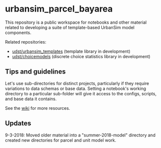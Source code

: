 # urbansim_parcel_bayarea

This repository is a public workspace for notebooks and other material related to developing a suite of template-based UrbanSim model components.

Related repositories:

- [udst/urbansim_templates](https://github.com/udst/urbansim_templates/) (template library in development)
- [udst/choicemodels](https://github.com/udst/choicemodels/) (discrete choice statistics library in development)


## Tips and guidelines

Let's use sub-directories for distinct projects, particularly if they require variations to data schemas or base data. Setting a notebook's working directory to a particular sub-folder will give it access to the configs, scripts, and base data it contains.

See the [wiki](https://github.com/ual/urbansim_parcel_bayarea/wiki) for more resources.


## Updates

9-3-2018: Moved older material into a "summer-2018-model" directory and created new directories for parcel and unit model work.